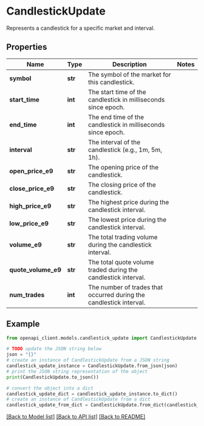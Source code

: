 # CandlestickUpdate

Represents a candlestick for a specific market and interval.

## Properties

Name | Type | Description | Notes
------------ | ------------- | ------------- | -------------
**symbol** | **str** | The symbol of the market for this candlestick. | 
**start_time** | **int** | The start time of the candlestick in milliseconds since epoch. | 
**end_time** | **int** | The end time of the candlestick in milliseconds since epoch. | 
**interval** | **str** | The interval of the candlestick (e.g., 1m, 5m, 1h). | 
**open_price_e9** | **str** | The opening price of the candlestick. | 
**close_price_e9** | **str** | The closing price of the candlestick. | 
**high_price_e9** | **str** | The highest price during the candlestick interval. | 
**low_price_e9** | **str** | The lowest price during the candlestick interval. | 
**volume_e9** | **str** | The total trading volume during the candlestick interval. | 
**quote_volume_e9** | **str** | The total quote volume traded during the candlestick interval. | 
**num_trades** | **int** | The number of trades that occurred during the candlestick interval. | 

## Example

```python
from openapi_client.models.candlestick_update import CandlestickUpdate

# TODO update the JSON string below
json = "{}"
# create an instance of CandlestickUpdate from a JSON string
candlestick_update_instance = CandlestickUpdate.from_json(json)
# print the JSON string representation of the object
print(CandlestickUpdate.to_json())

# convert the object into a dict
candlestick_update_dict = candlestick_update_instance.to_dict()
# create an instance of CandlestickUpdate from a dict
candlestick_update_from_dict = CandlestickUpdate.from_dict(candlestick_update_dict)
```
[[Back to Model list]](../README.md#documentation-for-models) [[Back to API list]](../README.md#documentation-for-api-endpoints) [[Back to README]](../README.md)


